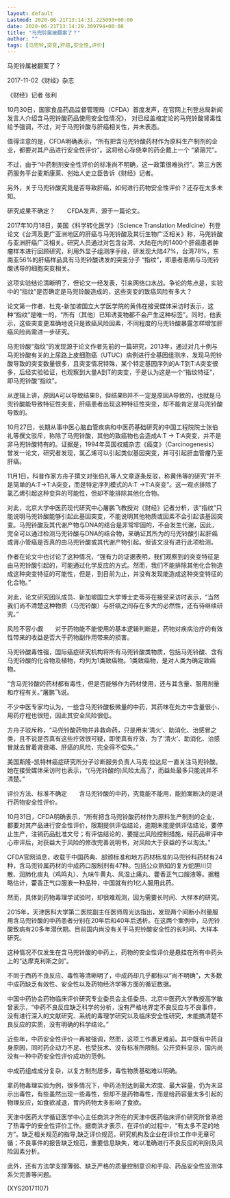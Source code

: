 ```yaml
---
layout: default
Lastmod: 2020-06-21T13:14:31.225093+00:00
date: 2020-06-21T13:14:29.309794+00:00
title: "马兜铃属被翻案了？"
author: ""
tags: [马兜铃,突变,肝癌,安全性,评价]
---
```


马兜铃属被翻案了？

2017-11-02《财经》杂志

《财经》记者 张利

10月30日，国家食品药品监督管理局（CFDA）首度发声，在官网上刊登总局新闻发言人介绍含马兜铃酸药品使用安全性情况》， 对已经盖棺定论的马兜铃酸肾毒性给予强调，不过，对于马兜铃酸与肝癌相关性，并未表态。

值得注意的是，CFDA明确表示，“所有把含马兜铃酸药材作为原料生产制剂的企业，都要对其产品进行安全性评价”。这将给心存侥幸的药企戴上一个 “紧箍咒”。

不过，由于“中药制剂安全性评价的标准尚不明确，这一政策很难执行”。第三方医药服务平台麦斯康莱、创始人史立臣告诉《财经》记者。

另外，关于马兜铃酸究竟是否导致肝癌，如何进行药物安全性评价？还存在太多未知。

研究成果不确定？　　CFDA发声，源于一篇论文。

2017年10月18日，美国《科学转化医学》（Science Translation Medicine）刊登论文《台湾及更广亚洲地区的肝癌与马兜铃酸及其衍生物广泛相关》称，马兜铃酸与亚洲肝癌广泛相关。研究人员通过对包含台湾、大陆在内的1400个肝癌患者肿瘤样本进行回顾研究，利用外显子组测序手段，研发现大陆47%，台湾78%，东南亚56%的肝癌样品具有马兜铃酸诱发的突变分子 “指纹”，即患者患病与马兜铃酸诱导的细胞突变相关。

这项实验结论清晰明了，但论文一经发表，引来网络口水战。争论的焦点是，实验中的“指纹”是否确定是马兜铃酸造成的，这些突变的致癌风险有多大？

论文第一作者、杜克-新加坡国立大学医学院的黄伟在接受媒体采访时表示，这种“指纹”是唯一的，“所有（其他）已知诱变物都不会产生这种标签”。同时，他表示，这些突变更准确地说只是致癌风险因素，不同程度的马兜铃酸暴露怎样增加肝癌风险尚需进一步研究。

马兜铃酸“指纹”的发现源于论文作者先前的一篇研究，2013年，通过对几十例与马兜铃酸有关的上尿路上皮细胞癌（UTUC）病例进行全基因组测序，发现马兜铃酸导致的突变数量很多，且突变情况特殊，某个特定基因序列的A:T到T:A突变很多，后经实验验证，也观察到大量A到T的突变，于是认为这是一个“指纹特征”，即马兜铃酸“指纹”。

从逻辑上讲，原因A可以导致结果B，但结果B并不一定是原因A导致的，也就是马兜铃酸能导致特征性突变，肝癌患者出现这种特征性突变，却不能肯定是马兜铃酸导致的。

10月27日，长期从事中医心脑血管疾病和中医药基础研究的中国工程院院士张伯礼等撰文驳斥，称除了马兜铃酸，其他的致癌物也会造成A:T → T:A突变，并不是非马兜铃酸特有的。证据是，1994年英国权威杂志《癌变》（Carcinogenesis）曾发一论文，研究者发现，氯乙烯可以引起类似基因突变，并可引起肝血管瘤乃至肝癌。

11月1日，科普作家方舟子撰文对张伯礼等人文章逐条反驳，称黄伟等的研究“并不是简单的A:T→T:A突变，而是特定序列模式的A:T →T:A突变”。这一观点排除了氯乙烯引起这种变异的可能性，但却不能排除其他化合物。

对此，北京大学中医药现代研究中心屠鹏飞教授对《财经》记者分析，该“指纹”只能说明马兜铃酸能够引起此基因突变，不能说明其他物质或因素不会引起该基因突变。马兜铃酸及其代谢产物与DNA的结合是非常牢固的，不会发生代谢，因此，完全可以通过检测马兜铃酸与DNA的结合物，来确证其所为的马兜铃酸引起肝癌或肾小管癌是否真的由马兜铃酸或其代谢产物引起。但该文没有进行此项检测。

作者在论文中也讨论了这种情况，“强有力的证据表明，我们观察到的突变特征是由马兜铃酸引起的，可能通过化学反应的方式。然而，我们不能排除其他化合物造成这种突变特征的可能性，但是，到目前为止，并没有发现能造成这种突变特征的化合物。”

对此，论文研究团队成员、新加坡国立大学博士史蒂芬在接受采访时表示，“当然我们尚不清楚这种物质（马兜铃酸）与肝癌之间存在多大的必然性，还有待继续研究。”

风险不容小觑　　对于药物能不能使用的基本逻辑判断是，药物对疾病治疗的有效性带来的收益是否大于药物副作用带来的损害。

马兜铃酸毒性强，国际癌症研究机构将所有马兜铃酸类物质，包括马兜铃酸、含有马兜铃酸的化合物及植物，均列为1类致癌物。1类致癌物，是对人类为确定致癌物。

“含马兜铃酸的药材都有毒性，但是否能够作为药材使用，还与其含量、服用剂量和疗程有关。”屠鹏飞说。

不少中医专家均认为，一些含马兜铃酸极微量的中药，其药味在处方中含量很小，用药疗程也很短，因此其安全风险很低。

方舟子驳斥称，“马兜铃酸药物并非救命药，只是用来‘清火’、助消化、治感冒之类，且不说是否真有这些疗效很可疑，即使真有疗效，为了‘清火’、助消化、治感冒就去冒着肾衰竭、肝癌的风险，完全得不偿失。”

美国斯隆-凯特林癌症研究所分子诊断服务负责人马克·拉达尼一直关注马兜铃酸。 她在接受媒体采访时也表示，“(马兜铃酸的)风险太高了，而益处最多只能说并不清楚。”

评价方法、标准不确定　　含马兜铃酸的中药，究竟能不能用，能拍案断决的是进行药物安全性评价。

10月31日，CFDA明确表示，“所有把含马兜铃酸药材作为原料生产制剂的企业，都要对其产品进行安全性评价，限期提供评估结论，逾期未能提供评估结论，要停止生产，注销药品批准文号；有评估结论的，要提出风险控制措施，经药品审评中心审评后，对获益大于风险的修改完善说明书，对风险大于获益的予以淘汰。”

CFDA官网消息，收载于中国药典、部颁标准和地方药材标准的马兜铃科药材有24种，含马兜铃属药材的中成药口服制剂有47种。包括公众熟知的复方蛇胆川贝散、润肺化痰丸（鸡鸣丸）、九味牛黄丸、风湿止痛丸、藿香正气口服液等。据粗略估计，藿香正气口服液一种品种，中国就有约1亿人服用此药。

然而，具体到药物毒理学试验时，却很难观测，因为需要长时间、大样本的研究。

2015年，天津医科大学第二医院副主任医师周光达指出，发现两个间断小剂量服用含马兜铃酸的中药患者分别在20年后和40年后透析。在这两个案例中，马兜铃酸致病有20多年潜伏期。目前国内尚没有关于马兜铃酸安全性的长时间、大样本研究。

这种情况不仅发生在含马兜铃酸的中药上，药物的安全性评价是悬挂在所有中药头上的“达摩克利斯之剑”。

不同于西药不良反应、毒性等清晰明了，中成药却几乎都标以“尚不明确”，大多数中成药缺乏有效性、安全性以及药物经济学等方面的循证数据。

中国中药协会药物临床评价研究专业委员会主任委员、北京中医药大学教授高学敏曾表示，“中药不良反应缺乏科学的分析，没有严格地界定不良反应与不良事件，没有进行深入的文献研究、系统的毒理学研究以及临床安全性研究，未能搞清楚不良反应的实质，没有明确的科学结论。”

近些年，中药安全性评价一再被强调，然而，这项工作裹足难前。其中既有中药自身原因，同时药企动力不足、也受技术、没有标准所限制。公开资料显示，国内尚没有一种中药安全性评价成功的范例。

中成药组成成分复杂，以复方制剂居多，毒性物质基础难以明确。

拿药物毒理实验为例，很多情况下，中药汤剂达到最大浓度、最大容量，仍为未显示出毒性，有些虽然出现一些毒性，但却不是药物毒性，而是给药容量太多引起的物理反应，如食欲减退，胃内药物太多影响了食欲。

天津中医药大学循证医学中心主任商洪才所在的天津中医药临床评价研究所曾承担了热毒宁的安全性评价工作。据商洪才表示，在评价的过程中，“有太多不足的地方”。缺乏相关规范的指导,缺乏评价规范，研究机构及企业在评价工作中无章可循；不良事件的报告缺乏规范，重要信息缺失，难以准确进行不良反应的判别及风险因素分析。

此外，还有方法学支撑薄弱、缺乏严格的质量控制意识和手段、药品安全性监测体系欠完善等问题。

(XYS20171107)


